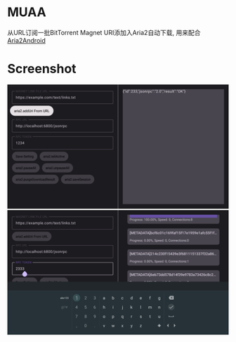 # MUAA

从URL订阅一批BitTorrent Magnet URI添加入Aria2自动下载,
用来配合[Aria2Android](https://github.com/muedsa/Aria2Android)

# Screenshot

![Screenshot_20231013_130256](/screenshot/Screenshot_20231013_130256.png)
![Screenshot_20231013_130508](/screenshot/Screenshot_20231013_130508.png)